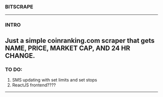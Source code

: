 ### BITSCRAPE
---
### INTRO
Just a simple coinranking.com scraper that gets NAME, PRICE, MARKET CAP, AND 24 HR CHANGE.
---
### TO DO:
1. SMS updating with set limits and set stops
2. ReactJS frontend????
----